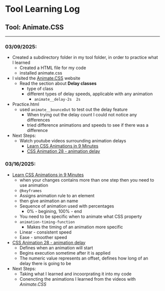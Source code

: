 # Tool Learning Log

## Tool: **Animate.CSS**

---

### 03/09/2025:
* Created a subdirectory folder in my tool folder, in order to practice what I learned
  * Created a HTML file for my code
  * installed animate.css
* I visited the [Animate.CSS](https://animate.style/) website
  * Read the section about **Delay classes**
    * type of class
    * different types of delay speeds, applicable with any animation
      * `animate__delay-2s	2s`
* Practice.html
  * used `animate__bounceOut` to test out the delay feature
    * When trying out the delay count I could not notice any differences
    * tried difference animations and speeds to see if there was a difference
* Next Steps:
  * Watch youtube videos surrounding animation delays
    * [Learn CSS Animations in 9 Minutes](https://www.youtube.com/watch?v=z2LQYsZhsFw&ab_channel=Coding2GO)
    * [CSS Animation 28 - animation delay](https://www.youtube.com/watch?v=8RrTJY_z36c&ab_channel=VirtualAddiction)

### 03/16/2025:
* [Learn CSS Animations in 9 Minutes](https://www.youtube.com/watch?v=z2LQYsZhsFw&ab_channel=Coding2GO)
  * when your changes contains more than one step then you need to use animation
  * `@keyframes`
   * Assigns animation rule to an element
   * then give animation an name 
  * Sequence of animation used with percentages
    * 0% - begining, 100% - end
  * You need to be specific when to animate what CSS property
  * `animation-timing-function`
    * Makes the timing of an animation more specific
  * Linear - consistent speed
  * Ease - smoother speed
* [CSS Animation 28 - animation delay](https://www.youtube.com/watch?v=8RrTJY_z36c&ab_channel=VirtualAddiction)
  *  Defines when an animation will start
  * Begins execution sometime after it is applied
  * The numeric value represents an offset, defines how long of an delay there is going to be
* Next Steps:
  * Taking what I learned and incoorprating it into my code
  * Conencting the animations I learned from the videos with _Animate.CSS_  



<!--
* Links you used today (websites, videos, etc)
* Things you tried, progress you made, etc
* Challenges, a-ha moments, etc
* Questions you still have
* What you're going to try next
-->
